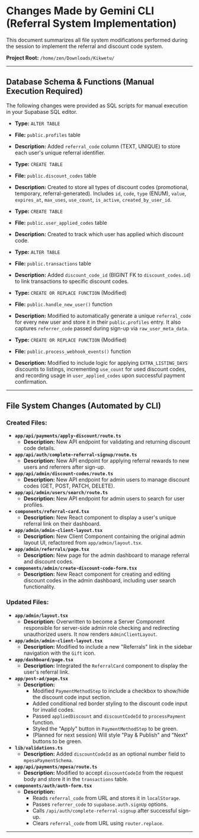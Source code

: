 # Changes Made by Gemini CLI (Referral System Implementation)

This document summarizes all file system modifications performed during the session to implement the referral and discount code system.

**Project Root:** `/home/zen/Downloads/Kikwetu/`

---

## Database Schema & Functions (Manual Execution Required)

The following changes were provided as SQL scripts for manual execution in your Supabase SQL editor.

*   **Type:** `ALTER TABLE`
*   **File:** `public.profiles` table
*   **Description:** Added `referral_code` column (TEXT, UNIQUE) to store each user's unique referral identifier.

*   **Type:** `CREATE TABLE`
*   **File:** `public.discount_codes` table
*   **Description:** Created to store all types of discount codes (promotional, temporary, referral-generated). Includes `id`, `code`, `type` (ENUM), `value`, `expires_at`, `max_uses`, `use_count`, `is_active`, `created_by_user_id`.

*   **Type:** `CREATE TABLE`
*   **File:** `public.user_applied_codes` table
*   **Description:** Created to track which user has applied which discount code.

*   **Type:** `ALTER TABLE`
*   **File:** `public.transactions` table
*   **Description:** Added `discount_code_id` (BIGINT FK to `discount_codes.id`) to link transactions to specific discount codes.

*   **Type:** `CREATE OR REPLACE FUNCTION` (Modified)
*   **File:** `public.handle_new_user()` function
*   **Description:** Modified to automatically generate a unique `referral_code` for every new user and store it in their `public.profiles` entry. It also captures `referrer_code` passed during sign-up via `raw_user_meta_data`.

*   **Type:** `CREATE OR REPLACE FUNCTION` (Modified)
*   **File:** `public.process_webhook_events()` function
*   **Description:** Modified to include logic for applying `EXTRA_LISTING_DAYS` discounts to listings, incrementing `use_count` for used discount codes, and recording usage in `user_applied_codes` upon successful payment confirmation.

---

## File System Changes (Automated by CLI)

### Created Files:

*   **`app/api/payments/apply-discount/route.ts`**
    *   **Description:** New API endpoint for validating and returning discount code details.
*   **`app/api/auth/complete-referral-signup/route.ts`**
    *   **Description:** New API endpoint for applying referral rewards to new users and referrers after sign-up.
*   **`app/api/admin/discount-codes/route.ts`**
    *   **Description:** New API endpoint for admin users to manage discount codes (GET, POST, PATCH, DELETE).
*   **`app/api/admin/users/search/route.ts`**
    *   **Description:** New API endpoint for admin users to search for user profiles.
*   **`components/referral-card.tsx`**
    *   **Description:** New React component to display a user's unique referral link on their dashboard.
*   **`app/admin/admin-client-layout.tsx`**
    *   **Description:** New Client Component containing the original admin layout UI, refactored from `app/admin/layout.tsx`.
*   **`app/admin/referrals/page.tsx`**
    *   **Description:** New page for the admin dashboard to manage referral and discount codes.
*   **`components/admin/create-discount-code-form.tsx`**
    *   **Description:** New React component for creating and editing discount codes in the admin dashboard, including user search functionality.

### Updated Files:

*   **`app/admin/layout.tsx`**
    *   **Description:** Overwritten to become a Server Component responsible for server-side admin role checking and redirecting unauthorized users. It now renders `AdminClientLayout`.
*   **`app/admin/admin-client-layout.tsx`**
    *   **Description:** Modified to include a new "Referrals" link in the sidebar navigation with the `Gift` icon.
*   **`app/dashboard/page.tsx`**
    *   **Description:** Integrated the `ReferralCard` component to display the user's referral link.
*   **`app/post-ad/page.tsx`**
    *   **Description:**
        *   Modified `PaymentMethodStep` to include a checkbox to show/hide the discount code input section.
        *   Added conditional red border styling to the discount code input for invalid codes.
        *   Passed `appliedDiscount` and `discountCodeId` to `processPayment` function.
        *   Styled the "Apply" button in `PaymentMethodStep` to be green.
        *   (Planned for next session) Will style "Pay & Publish" and "Next" buttons to be green.
*   **`lib/validations.ts`**
    *   **Description:** Added `discountCodeId` as an optional number field to `mpesaPaymentSchema`.
*   **`app/api/payments/mpesa/route.ts`**
    *   **Description:** Modified to accept `discountCodeId` from the request body and store it in the `transactions` table.
*   **`components/auth/auth-form.tsx`**
    *   **Description:**
        *   Reads `referral_code` from URL and stores it in `localStorage`.
        *   Passes `referrer_code` to `supabase.auth.signUp` options.
        *   Calls `/api/auth/complete-referral-signup` after successful sign-up.
        *   Clears `referral_code` from URL using `router.replace`.

---
